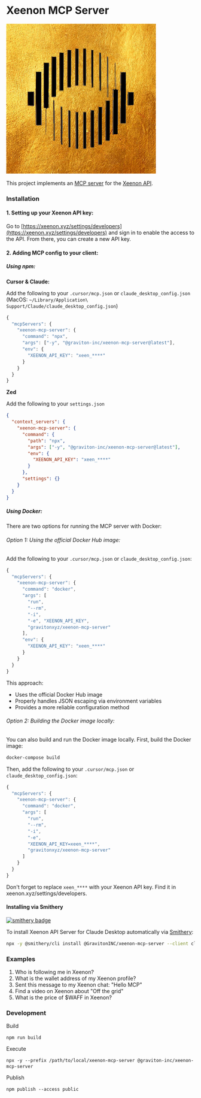 # Xeenon MCP Server



![Xeenon MCP Server](docs/images/xeenon.png)

This project implements an [MCP server](https://spec.modelcontextprotocol.io/) for the [Xeenon API](https://xeenon.xyz).


### Installation

#### 1. Setting up your Xeenon API key:
Go to [https://xeenon.xyz/settings/developers](https://xeenon.xyz/settings/developers) and sign in to enable the access to the API. From there, you can create a new API key.

#### 2. Adding MCP config to your client:

##### Using npm:

**Cursor & Claude:**

Add the following to your `.cursor/mcp.json` or `claude_desktop_config.json` (MacOS: `~/Library/Application\ Support/Claude/claude_desktop_config.json`)

```javascript
{
  "mcpServers": {
    "xeenon-mcp-server": {
      "command": "npx",
      "args": ["-y", "@graviton-inc/xeenon-mcp-server@latest"],
      "env": {
        "XEENON_API_KEY": "xeen_****"
      }
    }
  }
}
```

**Zed**

Add the following to your `settings.json`

```json
{
  "context_servers": {
    "xeenon-mcp-server": {
      "command": {
        "path": "npx",
        "args": ["-y", "@graviton-inc/xeenon-mcp-server@latest"],
        "env": {
          "XEENON_API_KEY": "xeen_****"
        }
      },
      "settings": {}
    }
  }
}
```

##### Using Docker:

There are two options for running the MCP server with Docker:

###### Option 1: Using the official Docker Hub image:

Add the following to your `.cursor/mcp.json` or `claude_desktop_config.json`:

```javascript
{
  "mcpServers": {
    "xeenon-mcp-server": {
      "command": "docker",
      "args": [
        "run",
        "--rm",
        "-i",
        "-e", "XEENON_API_KEY",
        "gravitonxyz/xeenon-mcp-server"
      ],
      "env": {
        "XEENON_API_KEY": "xeen_****"
      }
    }
  }
}
```

This approach:
- Uses the official Docker Hub image
- Properly handles JSON escaping via environment variables
- Provides a more reliable configuration method

###### Option 2: Building the Docker image locally:

You can also build and run the Docker image locally. First, build the Docker image:

```bash
docker-compose build
```

Then, add the following to your `.cursor/mcp.json` or `claude_desktop_config.json`:

```javascript
{
  "mcpServers": {
    "xeenon-mcp-server": {
      "command": "docker",
      "args": [
        "run",
        "--rm",
        "-i",
        "-e",
        "XEENON_API_KEY=xeen_****",
        "gravitonxyz/xeenon-mcp-server"
      ]
    }
  }
}
```

Don't forget to replace `xeen_****` with your Xeenon API key. Find it in xeenon.xyz/settings/developers.


#### Installing via Smithery

[![smithery badge](https://smithery.ai/badge/@GravitonINC/xeenon-mcp-server)](https://smithery.ai/server/@GravitonINC/xeenon-mcp-server)

To install Xeenon API Server for Claude Desktop automatically via [Smithery](https://smithery.ai/server/@GravitonINC/xeenon-mcp-server):

```bash
npx -y @smithery/cli install @GravitonINC/xeenon-mcp-server --client claude
```

### Examples

1. Who is following me in Xeenon?
2. What is the wallet address of my Xeenon profile?
3. Sent this message to my Xeenon chat: "Hello MCP"
4. Find a video on Xeenon about "Off the grid"
5. What is the price of $WAFF in Xeenon?


### Development

Build

```
npm run build
```

Execute

```
npx -y --prefix /path/to/local/xeenon-mcp-server @graviton-inc/xeenon-mcp-server
```

Publish

```
npm publish --access public
```
